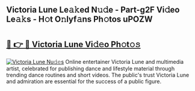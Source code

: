 ## Victoria Lune Le𝚊𝚔ed N𝚞𝚍e - Part-g2F Vi𝚍eo Le𝚊𝚔s - H𝚘t O𝚗lyf𝚊ns Ph𝚘tos uPOZW

# <h2><a href="http://hf0o6wg.feru.top/?c=Victoria+Lune">🔗 👉 🔴 Victoria Lune Vi𝚍𝚎o Ph𝚘t𝚘𝚜</a></h2>

[![Victoria Lune Nu𝚍𝚎s](https://i.imgur.com/0TWrTi3.gif)](http://hf0o6wg.feru.top/?c=Victoria+Lune)
Online entertainer Victoria Lune and multimedia artist, celebrated for publishing dance and lifestyle material through trending dance routines and short videos. The public's trust Victoria Lune and admiration are essential for the success of a public figure. 
